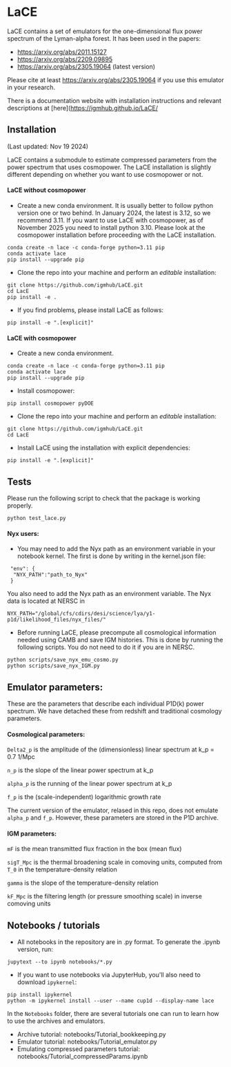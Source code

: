 # LaCE

LaCE contains a set of emulators for the one-dimensional flux power spectrum of the Lyman-alpha forest. It has been used in the papers:

- https://arxiv.org/abs/2011.15127
- https://arxiv.org/abs/2209.09895
- https://arxiv.org/abs/2305.19064 (latest version)

Please cite at least https://arxiv.org/abs/2305.19064 if you use this emulator in your research.

There is a documentation website with installation instructions and relevant descriptions at [here](https://igmhub.github.io/LaCE/

## Installation
(Last updated: Nov 19 2024)

LaCE contains a submodule to estimate compressed parameters from the power spectrum that uses cosmopower. The LaCE installation is slightly different depending on whether you want to use cosmopower or not.

#### LaCE without cosmopower

- Create a new conda environment. It is usually better to follow python version one or two behind. In January 2024, the latest is 3.12, so we recommend 3.11. If you want to use LaCE with cosmopower, as of November 2025 you need to install python 3.10. Please look at the cosmopower installation before proceeding with the LaCE installation.

```
conda create -n lace -c conda-forge python=3.11 pip 
conda activate lace
pip install --upgrade pip
```

- Clone the repo into your machine and perform an *editable* installation:

```
git clone https://github.com/igmhub/LaCE.git
cd LacE
pip install -e .
``` 

- If you find problems, please install LaCE as follows:

```
pip install -e ".[explicit]"
```

#### LaCE with cosmopower

- Create a new conda environment. 

```
conda create -n lace -c conda-forge python=3.11 pip 
conda activate lace
pip install --upgrade pip
```

- Install cosmopower:
```
pip install cosmopower pyDOE
```

- Clone the repo into your machine and perform an *editable* installation:
```
git clone https://github.com/igmhub/LaCE.git
cd LacE
``` 

- Install LaCE using the installation with explicit dependencies:
```
pip install -e ".[explicit]"
```

## Tests

Please run the following script to check that the package is working properly.

```
python test_lace.py
```

#### Nyx users:

- You may need to add the Nyx path as an environment variable in your notebook kernel. The first is done by writing in the kernel.json file:

```
 "env": {
  "NYX_PATH":"path_to_Nyx"
 }
```

You also need to add the Nyx path as an environment variable. The Nyx data is located at NERSC in 

```
NYX_PATH="/global/cfs/cdirs/desi/science/lya/y1-p1d/likelihood_files/nyx_files/"
```

- Before running LaCE, please precompute all cosmological information needed using CAMB and save IGM histories. This is done by running the following scripts. You do not need to do it if you are in NERSC.

```
python scripts/save_nyx_emu_cosmo.py
python scripts/save_nyx_IGM.py
```

## Emulator parameters:

These are the parameters that describe each individual P1D(k) power spectrum. We have detached these from redshift and traditional cosmology parameters.

#### Cosmological parameters:

`Delta2_p` is the amplitude of the (dimensionless) linear spectrum at k_p = 0.7 1/Mpc

`n_p` is the slope of the linear power spectrum at k_p

`alpha_p` is the running of the linear power spectrum at k_p

`f_p` is the (scale-independent) logarithmic growth rate

The current version of the emulator, relased in this repo, does not emulate `alpha_p` and `f_p`. However, these parameters are stored in the P1D archive.

#### IGM parameters:

`mF` is the mean transmitted flux fraction in the box (mean flux)

`sigT_Mpc` is the thermal broadening scale in comoving units, computed from `T_0` in the temperature-density relation

`gamma` is the slope of the temperature-density relation

`kF_Mpc` is the filtering length (or pressure smoothing scale) in inverse comoving units


## Notebooks / tutorials


- All notebooks in the repository are in .py format. To generate the .ipynb version, run:

```
jupytext --to ipynb notebooks/*.py
```

- If you want to use notebooks via JupyterHub, you'll also need to download `ipykernel`:

```
pip install ipykernel
python -m ipykernel install --user --name cup1d --display-name lace
```
In the `Notebooks` folder, there are several tutorials one can run to learn how to use the archives and emulators.

- Archive tutorial: notebooks/Tutorial_bookkeeping.py
- Emulator tutorial: notebooks/Tutorial_emulator.py
- Emulating compressed parameters tutorial: notebooks/Tutorial_compressedParams.ipynb
